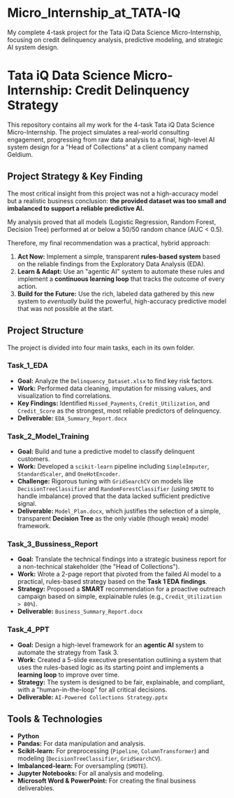 # Micro_Internship_at_TATA-IQ
My complete 4-task project for the Tata iQ Data Science Micro-Internship, focusing on credit delinquency analysis, predictive modeling, and strategic AI system design.

# Tata iQ Data Science Micro-Internship: Credit Delinquency Strategy

This repository contains all my work for the 4-task Tata iQ Data Science Micro-Internship. The project simulates a real-world consulting engagement, progressing from raw data analysis to a final, high-level AI system design for a "Head of Collections" at a client company named Geldium.

##  Project Strategy & Key Finding

The most critical insight from this project was not a high-accuracy model but a realistic business conclusion: **the provided dataset was too small and imbalanced to support a reliable predictive AI.**

My analysis proved that all models (Logistic Regression, Random Forest, Decision Tree) performed at or below a 50/50 random chance (AUC < 0.5).

Therefore, my final recommendation was a practical, hybrid approach:
1.  **Act Now:** Implement a simple, transparent **rules-based system** based on the reliable findings from the Exploratory Data Analysis (EDA).
2.  **Learn & Adapt:** Use an "agentic AI" system to automate these rules and implement a **continuous learning loop** that tracks the outcome of every action.
3.  **Build for the Future:** Use the rich, labeled data gathered by this new system to *eventually* build the powerful, high-accuracy predictive model that was not possible at the start.

##  Project Structure

The project is divided into four main tasks, each in its own folder.

###  Task_1_EDA
* **Goal:** Analyze the `Delinquency_Dataset.xlsx` to find key risk factors.
* **Work:** Performed data cleaning, imputation for missing values, and visualization to find correlations.
* **Key Findings:** Identified `Missed_Payments`, `Credit_Utilization`, and `Credit_Score` as the strongest, most reliable predictors of delinquency.
* **Deliverable:** `EDA_Summary_Report.docx`

###  Task_2_Model_Training
* **Goal:** Build and tune a predictive model to classify delinquent customers.
* **Work:** Developed a `scikit-learn` pipeline including `SimpleImputer`, `StandardScaler`, and `OneHotEncoder`.
* **Challenge:** Rigorous tuning with `GridSearchCV` on models like `DecisionTreeClassifier` and `RandomForestClassifier` (using `SMOTE` to handle imbalance) proved that the data lacked sufficient predictive signal.
* **Deliverable:** `Model_Plan.docx`, which justifies the selection of a simple, transparent **Decision Tree** as the only viable (though weak) model framework.

###  Task_3_Bussiness_Report
* **Goal:** Translate the technical findings into a strategic business report for a non-technical stakeholder (the "Head of Collections").
* **Work:** Wrote a 2-page report that pivoted from the failed AI model to a practical, rules-based strategy based on the **Task 1 EDA findings**.
* **Strategy:** Proposed a **SMART** recommendation for a proactive outreach campaign based on simple, explainable rules (e.g., `Credit_Utilization > 80%`).
* **Deliverable:** `Business_Summary_Report.docx`

###  Task_4_PPT
* **Goal:** Design a high-level framework for an **agentic AI** system to automate the strategy from Task 3.
* **Work:** Created a 5-slide executive presentation outlining a system that uses the rules-based logic as its starting point and implements a **learning loop** to improve over time.
* **Strategy:** The system is designed to be fair, explainable, and compliant, with a "human-in-the-loop" for all critical decisions.
* **Deliverable:** `AI-Powered Collections Strategy.pptx`

##  Tools & Technologies
* **Python**
* **Pandas:** For data manipulation and analysis.
* **Scikit-learn:** For preprocessing (`Pipeline`, `ColumnTransformer`) and modeling (`DecisionTreeClassifier`, `GridSearchCV`).
* **Imbalanced-learn:** For oversampling (`SMOTE`).
* **Jupyter Notebooks:** For all analysis and modeling.
* **Microsoft Word & PowerPoint:** For creating the final business deliverables.

